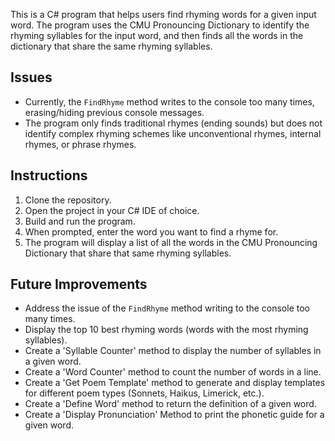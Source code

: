 This is a C# program that helps users find rhyming words for a given input word. The program uses the CMU Pronouncing Dictionary to identify the rhyming syllables for the input word, and then finds all the words in the dictionary that share the same rhyming syllables.

## Issues

-   Currently, the `FindRhyme` method writes to the console too many times, erasing/hiding previous console messages.
-   The program only finds traditional rhymes (ending sounds) but does not identify complex rhyming schemes like unconventional rhymes, internal rhymes, or phrase rhymes.

## Instructions

1.  Clone the repository.
2.  Open the project in your C# IDE of choice.
3.  Build and run the program.
4.  When prompted, enter the word you want to find a rhyme for.
5.  The program will display a list of all the words in the CMU Pronouncing Dictionary that share that same rhyming syllables.

## Future Improvements

-   Address the issue of the `FindRhyme` method writing to the console too many times.
-   Display the top 10 best rhyming words (words with the most rhyming syllables).
-   Create a 'Syllable Counter' method to display the number of syllables in a given word.
-   Create a 'Word Counter' method to count the number of words in a line.
-   Create a 'Get Poem Template' method to generate and display templates for different poem types (Sonnets, Haikus, Limerick, etc.).
-   Create a 'Define Word' method to return the definition of a given word.
-   Create a 'Display Pronunciation' Method to print the phonetic guide for a given word.